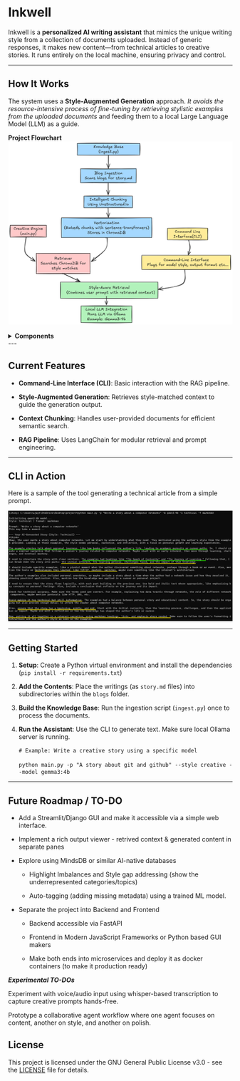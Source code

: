 # Inkwell

Inkwell is a **personalized AI writing assistant** that mimics the unique writing style from a collection of documents uploaded. Instead of generic responses, it makes new content—from technical articles to creative stories. It runs entirely on the local machine, ensuring privacy and control.

---

## How It Works

The system uses a **Style-Augmented Generation** approach. _It avoids the resource-intensive process of fine-tuning by retrieving stylistic examples from the uploaded documents_ and feeding them to a local Large Language Model (LLM) as a guide.

**Project Flowchart**
![Project Flowchart](img/flowchart.png)

<details>
<summary><b>Components</b></summary>

1.  **Knowledge Core (`ingest.py`)**
    *   **Blog Ingestion**: Scans the `blogs` directory for `story.md` files.
    *   **Intelligent Chunking**: Uses the `Unstructured.io` library to parse and split the documents into context-aware chunks, preserving the original narrative structure.
    *   **Vectorization**: Each chunk is converted into a numerical embedding using `sentence-transformers` and stored in a local `ChromaDB` vector database. This forms the permanent, searchable knowledge base of the writing style.

2.  **Creative Engine (`main.py`)**
    *   **Retriever**: When you provide a prompt, the system searches the ChromaDB database to find the most relevant stylistic examples from our work.
    *   **Style-Aware Prompting**: It constructs a detailed prompt for the LLM, combining our request with the retrieved stylistic examples and specific instructions (e.g., creative vs. technical).
    *   **Local LLM Integration**: Uses `Ollama` to run a powerful, compact LLM (like Qwen3 or Gemma3) on our local machine to generate the final text.

3.  **Interface**
    *   **Command-Line Interface**: The primary way to interact with the assistant. It includes flags to specify the model, writing style, and output format.

</details>
---

## Current Features

* **Command-Line Interface (CLI)**: Basic interaction with the RAG pipeline.

* **Style-Augmented Generation**: Retrieves style-matched context to guide the generation output.

* **Context Chunking**: Handles user-provided documents for efficient semantic search.

* **RAG Pipeline**: Uses LangChain for modular retrieval and prompt engineering.

---

## CLI in Action

Here is a sample of the tool generating a technical article from a simple prompt.

![Sample Output](img/qwen_in_CLI.png)

---

## Getting Started

1.  **Setup**: Create a Python virtual environment and install the dependencies (`pip install -r requirements.txt`)

2.  **Add the Contents**: Place the writings (as `story.md` files) into subdirectories within the `blogs` folder.

3.  **Build the Knowledge Base**: Run the ingestion script (`ingest.py`) once to process the documents.
    
4.  **Run the Assistant**: Use the CLI to generate text. Make sure local Ollama server is running.

        # Example: Write a creative story using a specific model
        
        python main.py -p "A story about git and github" --style creative --model gemma3:4b

---

## Future Roadmap / TO-DO

* Add a Streamlit/Django GUI and make it accessible via a simple web interface.

* Implement a rich output viewer - retrived context & generated content in separate panes

* Explore using MindsDB or similar AI-native databases
    
    * Highlight Imbalances and Style gap addressing (show the underrepresented categories/topics)

    * Auto-tagging (adding missing metadata) using a trained ML model.

* Separate the project into Backend and Frontend
    
    * Backend accessible via FastAPI

    * Frontend in Modern JavaScript Frameworks or Python based GUI makers

    * Make both ends into microservices and deploy it as docker containers (to make it production ready)

**_Experimental TO-DOs_**

Experiment with voice/audio input using whisper-based transcription to capture creative prompts hands-free.

Prototype a collaborative agent workflow where one agent focuses on content, another on style, and another on polish.

## License

This project is licensed under the GNU General Public License v3.0 - see the [LICENSE](./LICENSE) file for details.
